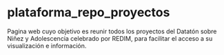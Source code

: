# plataforma_repo_proyectos
Pagina web cuyo objetivo es reunir todos los proyectos del Datatón sobre Niñez y Adolescencia celebrado por REDIM, para facilitar el acceso a su visualización e información.
